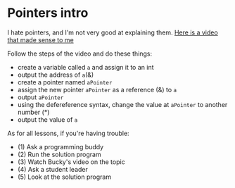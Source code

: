 # Pointers intro

I hate pointers, and I'm not very good at explaining them. [Here is a video that made sense to me](https://www.youtube.com/watch?v=h-HBipu_1P0)

Follow the steps of the video and do these things:

+ create a variable called `a` and assign it to an int
+ output the address of `a`(&)
+ create a pointer named `aPointer`
+ assign the new pointer `aPointer` as a reference (&) to `a`
+ output `aPointer`
+ using the defereference syntax, change the value at `aPointer` to another number (*)
+ output the value of `a`

As for all lessons, if you're having trouble:
- (1) Ask a programming buddy
- (2) Run the solution program
- (3) Watch Bucky's video on the topic
- (4) Ask a student leader
- (5) Look at the solution program
